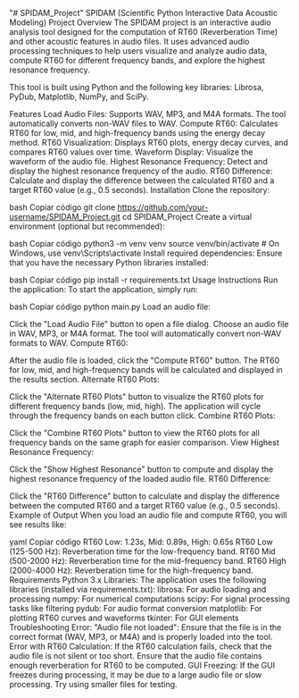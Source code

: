 "# SPIDAM_Project" 
SPIDAM (Scientific Python Interactive Data Acoustic Modeling)
Project Overview
The SPIDAM project is an interactive audio analysis tool designed for the computation of RT60 (Reverberation Time) and other acoustic features in audio files. It uses advanced audio processing techniques to help users visualize and analyze audio data, compute RT60 for different frequency bands, and explore the highest resonance frequency.

This tool is built using Python and the following key libraries: Librosa, PyDub, Matplotlib, NumPy, and SciPy.

Features
Load Audio Files: Supports WAV, MP3, and M4A formats. The tool automatically converts non-WAV files to WAV.
Compute RT60: Calculates RT60 for low, mid, and high-frequency bands using the energy decay method.
RT60 Visualization: Displays RT60 plots, energy decay curves, and compares RT60 values over time.
Waveform Display: Visualize the waveform of the audio file.
Highest Resonance Frequency: Detect and display the highest resonance frequency of the audio.
RT60 Difference: Calculate and display the difference between the calculated RT60 and a target RT60 value (e.g., 0.5 seconds).
Installation
Clone the repository:

bash
Copiar código
git clone https://github.com/your-username/SPIDAM_Project.git
cd SPIDAM_Project
Create a virtual environment (optional but recommended):

bash
Copiar código
python3 -m venv venv
source venv/bin/activate  # On Windows, use venv\Scripts\activate
Install required dependencies: Ensure that you have the necessary Python libraries installed:

bash
Copiar código
pip install -r requirements.txt
Usage Instructions
Run the application: To start the application, simply run:

bash
Copiar código
python main.py
Load an audio file:

Click the "Load Audio File" button to open a file dialog.
Choose an audio file in WAV, MP3, or M4A format. The tool will automatically convert non-WAV formats to WAV.
Compute RT60:

After the audio file is loaded, click the "Compute RT60" button.
The RT60 for low, mid, and high-frequency bands will be calculated and displayed in the results section.
Alternate RT60 Plots:

Click the "Alternate RT60 Plots" button to visualize the RT60 plots for different frequency bands (low, mid, high). The application will cycle through the frequency bands on each button click.
Combine RT60 Plots:

Click the "Combine RT60 Plots" button to view the RT60 plots for all frequency bands on the same graph for easier comparison.
View Highest Resonance Frequency:

Click the "Show Highest Resonance" button to compute and display the highest resonance frequency of the loaded audio file.
RT60 Difference:

Click the "RT60 Difference" button to calculate and display the difference between the computed RT60 and a target RT60 value (e.g., 0.5 seconds).
Example of Output
When you load an audio file and compute RT60, you will see results like:

yaml
Copiar código
RT60 Low: 1.23s, Mid: 0.89s, High: 0.65s
RT60 Low (125-500 Hz): Reverberation time for the low-frequency band.
RT60 Mid (500-2000 Hz): Reverberation time for the mid-frequency band.
RT60 High (2000-4000 Hz): Reverberation time for the high-frequency band.
Requirements
Python 3.x
Libraries: The application uses the following libraries (installed via requirements.txt):
librosa: For audio loading and processing
numpy: For numerical computations
scipy: For signal processing tasks like filtering
pydub: For audio format conversion
matplotlib: For plotting RT60 curves and waveforms
tkinter: For GUI elements
Troubleshooting
Error: "Audio file not loaded":
Ensure that the file is in the correct format (WAV, MP3, or M4A) and is properly loaded into the tool.
Error with RT60 Calculation:
If the RT60 calculation fails, check that the audio file is not silent or too short.
Ensure that the audio file contains enough reverberation for RT60 to be computed.
GUI Freezing:
If the GUI freezes during processing, it may be due to a large audio file or slow processing. Try using smaller files for testing.
